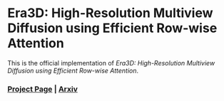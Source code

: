 # Era3D: High-Resolution Multiview Diffusion using Efficient Row-wise Attention
This is the official implementation of *Era3D: High-Resolution Multiview Diffusion using Efficient Row-wise Attention*.

### [Project Page](https://penghtyx.github.io/Era3D_page/) | [Arxiv](https://arxiv.org/pdf/2405.11616)
